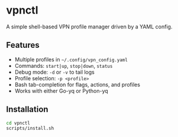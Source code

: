 # vpnctl

A simple shell-based VPN profile manager driven by a YAML config.

## Features

- Multiple profiles in `~/.config/vpn_config.yaml`
- Commands: `start|up`, `stop|down`, `status`
- Debug mode: `-d` or `-v` to tail logs
- Profile selection: `-p <profile>`
- Bash tab-completion for flags, actions, and profiles
- Works with either Go-yq or Python-yq

## Installation

```bash
cd vpnctl
scripts/install.sh

